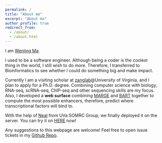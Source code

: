 ```yaml
---
permalink: /
title: "About me"
excerpt: "About me"
author_profile: true
redirect_from: 
  - /about/
  - /about.html
---
```


I am [Wenjing Ma](https://marvinquiet.github.io/cv/).

I used to be a software engineer. Although being a coder is the coolest thing in the world, I still wish to do more. Therefore, I transferred to Bioinformatics to see whether I could do something big and make impact.

Currently I am a visiting scholar at [zanglab](http://faculty.virginia.edu/zanglab/)@University of Virginia, and I plan to apply for a Ph.D. degree. Combining computer science with biology, RNA-seq, scRNA-seq, ChIP-seq and other sequencing skills are my focus. Also, I developed a **web surface** combining [MARGE](http://cistrome.org/MARGE/index.html) and [BART](http://faculty.virginia.edu/zanglab/bart/) together to compute the most possible enhancers, therefore, predict where transcriptional factors will bind to. 

With the help of [Neal](https://github.com/nmagee) from UVa SOMRC Group, we finally deployed it on the server. You can try it on [HERE](http://bartweb.uvasomrc.io/) now! 

Any suggestions to this webpage are welcome! Feel free to open issue tickets in my [Github Repo](https://github.com/marvinquiet/BART-WEB).